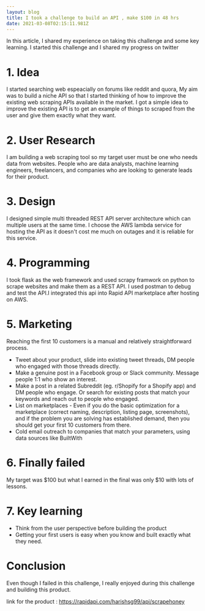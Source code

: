 ```yaml
---
layout: blog
title: I took a challenge to build an API , make $100 in 48 hrs
date: 2021-03-08T02:15:11.981Z
---
```

[](https://twitter.com/CoderHarish/status/1368083115701268482?ref_src=twsrc%5Etfw%7Ctwcamp%5Etweetembed%7Ctwterm%5E1368083115701268482%7Ctwgr%5E%7Ctwcon%5Es1_c10&ref_url=https%3A%2F%2Fpublish.twitter.com%2F%3Fquery%3Dhttps3A2F2Ftwitter.com2FCoderHarish2Fstatus2F1368083115701268482widget%3DTweet)In this article, I shared  my experience on taking this challenge  and some key learning. I started this challenge and I shared my progress on twitter

# 1. Idea

I started searching web espeacially on forums like reddit and quora, My aim was to build a niche API so that I started thinking of how to improve the existing web scraping APIs available in the market. I got a simple idea to improve the existing API is to get an example of things to scraped from the user and give them exactly what they want.

# 2. User Research

I am building a web scraping tool so my target user must be one who needs data from websites. People who are data analysts, machine learning engineers, freelancers, and companies who are looking to generate leads for their product.

# 3. Design

I designed simple multi threaded REST API server architecture which can multiple users at the same time. I choose the AWS lambda service for hosting the API as it doesn't cost me much on outages and it is reliable for this service.

# 4. Programming

I took flask as the web framework and used scrapy framwork on python to scrape websites and make them as a REST API. I used postman to debug and test the API.I integrated this api into Rapid API marketplace after hosting on AWS.

# 5. Marketing

Reaching the first 10 customers is a manual and relatively straightforward process.

* Tweet about your product, slide into existing tweet threads, DM people who engaged with those threads directly.
* Make a genuine post in a Facebook group or Slack community. Message people 1:1 who show an interest.
* Make a post in a related Subreddit (eg. r/Shopify for a Shopify app) and DM people who engage. Or search for existing posts that match your keywords and reach out to people who engaged.
* List on marketplaces - Even if you do the basic optimization for a marketplace (correct naming, description, listing page, screenshots), and if the problem you are solving has established demand, then you should get your first 10 customers from there.
* Cold email outreach to companies that match your parameters, using data sources like BuiltWith

# 6. Finally failed 

My target was $100 but what I earned in the final was only $10 with lots of lessons. 

# 7. Key learning

* Think from the user perspective before building the product
* Getting your first users is easy when you know and built exactly what they need.

# Conclusion

Even though I failed in this challenge, I really enjoyed during this challenge and building this product.

link for the product : <https://rapidapi.com/harishsg99/api/scrapehoney>